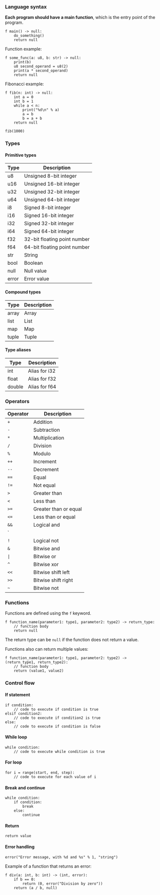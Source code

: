 ﻿### Language syntax

**Each program should have a main function**, which is the entry point of the program.

```
f main() -> null:
    do_something()
    return null
```

Function example:

```
f some_func(a: u8, b: str) -> null:
    print(b)
    u8 second_operand = u8(2)
    print(a * second_operand)
    return null
```


Fibonacci example:

```
f fib(n: int) -> null:
    int a = 0
    int b = 1
    while a < n:
        print("%d\n" % a)
        a = b
        b = a + b
    return null

fib(1000)
```

### Types

#### Primitive types

| Type | Description |
| --- | --- |
| u8 | Unsigned 8-bit integer |
| u16 | Unsigned 16-bit integer |
| u32 | Unsigned 32-bit integer |
| u64 | Unsigned 64-bit integer |
| i8 | Signed 8-bit integer |
| i16 | Signed 16-bit integer |
| i32 | Signed 32-bit integer |
| i64 | Signed 64-bit integer |
| f32 | 32-bit floating point number |
| f64 | 64-bit floating point number |
| str | String |
| bool | Boolean |
| null | Null value |
| error | Error value |

#### Compound types

| Type | Description |
| --- | --- |
| array | Array |
| list | List |
| map | Map |
| tuple | Tuple |

#### Type aliases

| Type | Description   |
| --- |---------------|
| int | Alias for i32 |
| float | Alias for f32 |
| double | Alias for f64 |

### Operators

| Operator | Description |
| --- | --- |
| `+` | Addition |
| `-` | Subtraction |
| `*` | Multiplication |
| `/` | Division |
| `%` | Modulo |
| `++` | Increment |
| `--` | Decrement |
| `==` | Equal |
| `!=` | Not equal |
| `>` | Greater than |
| `<` | Less than |
| `>=` | Greater than or equal |
| `<=` | Less than or equal |
| `&&` | Logical and |
| `||` | Logical or |
| `!` | Logical not |
| `&` | Bitwise and |
| `\|` | Bitwise or |
| `^` | Bitwise xor |
| `<<` | Bitwise shift left |
| `>>` | Bitwise shift right |
| `~` | Bitwise not |

### Functions

Functions are defined using the `f` keyword.

```
f function_name(parameter1: type1, parameter2: type2) -> return_type:
    // function body
    return null
```

The return type can be `null` if the function does not return a value.

Functions also can return multiple values:

```
f function_name(parameter1: type1, parameter2: type2) -> (return_type1, return_type2):
    // function body
    return (value1, value2)
```

### Control flow

#### If statement

```
if condition:
    // code to execute if condition is true
elsif condition2:
    // code to execute if condition2 is true
else:
    // code to execute if condition is false
```

#### While loop

```
while condition:
    // code to execute while condition is true
```

#### For loop

```
for i = range(start, end, step):
    // code to execute for each value of i
```

#### Break and continue

```
while condition:
    if condition:
        break
    else:
        continue
```

#### Return

```
return value
```

#### Error handling

```
error("Error message, with %d and %s" % 1, "string")
```

Example of a function that returns an error:

```
f div(a: int, b: int) -> (int, error):
    if b == 0:
        return (0, error("Division by zero"))
    return (a / b, null)
```
